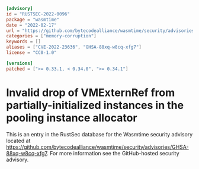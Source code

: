 ```toml
[advisory]
id = "RUSTSEC-2022-0096"
package = "wasmtime"
date = "2022-02-17"
url = "https://github.com/bytecodealliance/wasmtime/security/advisories/GHSA-88xq-w8cq-xfg7"
categories = ["memory-corruption"]
keywords = []
aliases = ["CVE-2022-23636", "GHSA-88xq-w8cq-xfg7"]
license = "CC0-1.0"

[versions]
patched = [">= 0.33.1, < 0.34.0", ">= 0.34.1"]
```

# Invalid drop of VMExternRef from partially-initialized instances in the pooling instance allocator

This is an entry in the RustSec database for the Wasmtime security advisory
located at
https://github.com/bytecodealliance/wasmtime/security/advisories/GHSA-88xq-w8cq-xfg7.
For more information see the GitHub-hosted security advisory.
